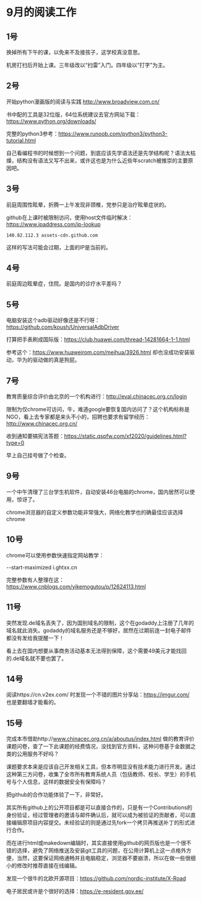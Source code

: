 # 9月的阅读工作

## 1号
换掉所有下午的课，以免来不及接孩子，这学校真没意思。

机房打扫后开始上课。三年级改以“扫雷”入门。四年级以“打字”为主。

## 2号
开始python漫画版的阅读与实践 http://www.broadview.com.cn/ 

书中配的工具是32位版，64位系统建议去官方网站下载：https://www.python.org/downloads/

完整的python3参考：https://www.runoob.com/python3/python3-tutorial.html

自己看编程书的时候想到一个问题，到底应该先学语法还是先学结构呢？语法太枯燥，结构没有语法又写不出来，或许这也是为什么近些年scratch被推崇的主要原因吧。

## 3号
前庭周围性眩晕，折腾一上午发现非颈椎，党参只是治疗眩晕症状的。

github在上课时被限制访问，使用host文件临时解决：https://www.ipaddress.com/ip-lookup 

    140.82.112.3 assets-cdn.github.com
	
这样的写法可能会过期，上面的IP是当前的。

## 4号
前庭周边眩晕症，住院。是国内的诊疗水平差吗？

## 5号
电脑安装这个adb驱动好像还是不行呀：https://github.com/koush/UniversalAdbDriver

打算把手表刷成国际版：https://club.huawei.com/thread-14281664-1-1.html

参考这个：https://www.huaweirom.com/meihua/3926.html 却也没成功安装驱动，华为的驱动做的真是狗屁。

## 7号
教育质量综合评价由北京的一个机构进行：http://eval.chinacec.org.cn/login

限制为仅chrome可访问，牛，难道google要恢复国内访问了？这个机构标称是NGO，看上去专家都是来头不小的，招聘也要求有留学经历：http://www.chinacec.org.cn/

收到通知要搞宪法答题：https://static.qspfw.com/xf2020/guidelines.html?type=0

早上自己挂号做了个检查。

## 9号
一个中午清理了三台学生机软件，自动安装46台电脑的chrome，国内居然可以使用，惊讶了。

chrome浏览器的自定义参数功能非常强大，网络化教学也的确最佳应该选择chrome

## 10号
chrome可以使用参数快速指定网站教学：

   --start-maximized i.ghtxx.cn

完整参数有人整理在这：https://www.cnblogs.com/yikemogutou/p/12624113.html

## 11号
突然发现.de域名丢失了，因为国别域名的限制，这个在godaddy上注册了几年的域名就此消失。godaddy的域名服务还是不够好，居然在过期前连一封电子邮件都没有发给我提醒一下！

看上去在国内想要从事商务活动基本无法得到保障，这个需要49美元才能找回的.de域名就不要也罢了。

## 14号
阅读https://cn.v2ex.com/ 时发现一个不错的图片分享站：https://imgur.com/ 也是要翻墙才能看的。

## 15号
完成本市借助http://www.chinacec.org.cn/a/aboutus/index.html 做的教育评价课题问卷，查了一下此课题的经费情况，没找到官方资料，这种问卷基于金数据之类的公用服务不好吗？

课题要求本来是应该自己开发相关工具，但本市明显没有技术能力进行开发。通过这种第三方问卷，收集了全市所有教育系统人员（包括教师、校长、学生）的手机号与个人信息，这样的数据安全有保障吗？

把github的合作功能体验了一下，非常好。

其实所有github上的公开项目都是可以直接合作的，只是有一个Contributions的身份验证，经过管理者的邀请与邮件确认后，就可以成为被验证的贡献者，可以直接编辑原项目内容提交。未经验证的则是通过先fork一个拷贝再推送补丁的形式进行合作。

而在进行html或makedown编辑时，其实直接使用github的网页版也是一个很不错的选择，避免了网络推送及安装git工具的问题，在公用计算机上这一点格外方便，当然，这要保证网络通畅并且电脑稳定，浏览器不要崩溃，所以在做一些很细小的修改时推荐直接在线编辑。

发现一个很牛的北欧开源项目：https://github.com/nordic-institute/X-Road

电子居民或许是个很好的选择：https://e-resident.gov.ee/
